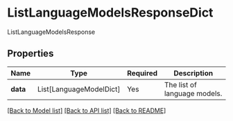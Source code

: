 # ListLanguageModelsResponseDict

ListLanguageModelsResponse

## Properties
| Name | Type | Required | Description |
| ------------ | ------------- | ------------- | ------------- |
**data** | List[LanguageModelDict] | Yes | The list of language models. |


[[Back to Model list]](../../../README.md#models-v2-link) [[Back to API list]](../../README.md#documentation-for-api-endpoints) [[Back to README]](../../README.md)
